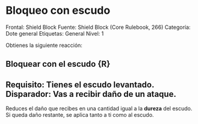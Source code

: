 # Bloqueo con escudo

Frontal: Shield Block
Fuente: Shield Block (Core Rulebook, 266)
Categoría: Dote general
Etiquetas: General
Nivel: 1

Obtienes la siguiente reacción:

## Bloquear con el escudo {R}
__Requisito:__ Tienes el escudo levantado.
__Disparador:__ Vas a recibir daño de un ataque.
---

Reduces el daño que recibes en una cantidad igual a la __**dureza**__ del escudo. Si queda daño restante, se aplica tanto a ti como al escudo.